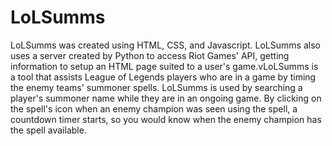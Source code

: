 # LoLSumms

LoLSumms was created using HTML, CSS, and Javascript. LoLSumms also uses a server created by Python to access Riot Games' API,
getting information to setup an HTML page suited to a user's game.vLoLSumms is a tool that assists League of Legends players who are 
in a game by timing the enemy teams' summoner spells. LoLSumms is used by searching a player's summoner name while they are in an ongoing
game. By clicking on the spell's icon when an enemy champion was seen using the spell, a countdown timer starts, so you would know when
the enemy champion has the spell available.
